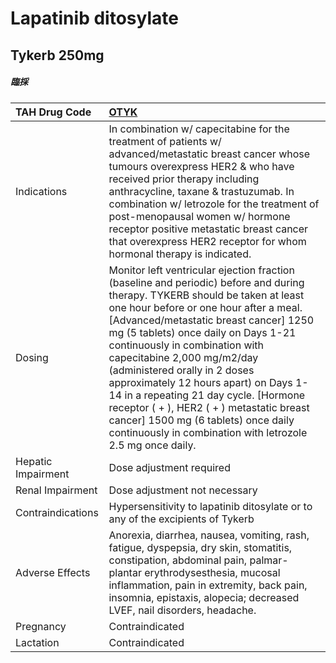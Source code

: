 # Lapatinib ditosylate

## Tykerb 250mg

##### 臨採

| TAH Drug Code      | [**OTYK**](https://www.tahsda.org.tw/drugs/hissearch.php?drug_code=OTYK)                                                                                                                                                                                                                                                                                                                                                                                                                                                                                                                 |
|:-------------------|:-----------------------------------------------------------------------------------------------------------------------------------------------------------------------------------------------------------------------------------------------------------------------------------------------------------------------------------------------------------------------------------------------------------------------------------------------------------------------------------------------------------------------------------------------------------------------------------------|
| Indications        | In combination w/ capecitabine for the treatment of patients w/ advanced/metastatic breast cancer whose tumours overexpress HER2 & who have received prior therapy including anthracycline, taxane & trastuzumab. In combination w/ letrozole for the treatment of post-menopausal women w/ hormone receptor positive metastatic breast cancer that overexpress HER2 receptor for whom hormonal therapy is indicated.                                                                                                                                                                    |
| Dosing             | Monitor left ventricular ejection fraction (baseline and periodic) before and during therapy. TYKERB should be taken at least one hour before or one hour after a meal. [Advanced/metastatic breast cancer] 1250 mg (5 tablets) once daily on Days 1-21 continuously in combination with capecitabine 2,000 mg/m2/day (administered orally in 2 doses approximately 12 hours apart) on Days 1-14 in a repeating 21 day cycle. [Hormone receptor ( + ), HER2 ( + ) metastatic breast cancer] 1500 mg (6 tablets) once daily continuously in combination with letrozole 2.5 mg once daily. |
| Hepatic Impairment | Dose adjustment required                                                                                                                                                                                                                                                                                                                                                                                                                                                                                                                                                                 |
| Renal Impairment   | Dose adjustment not necessary                                                                                                                                                                                                                                                                                                                                                                                                                                                                                                                                                            |
| Contraindications  | Hypersensitivity to lapatinib ditosylate or to any of the excipients of Tykerb                                                                                                                                                                                                                                                                                                                                                                                                                                                                                                           |
| Adverse Effects    | Anorexia, diarrhea, nausea, vomiting, rash, fatigue, dyspepsia, dry skin, stomatitis, constipation, abdominal pain, palmar-plantar erythrodysesthesia, mucosal inflammation, pain in extremity, back pain, insomnia, epistaxis, alopecia; decreased LVEF, nail disorders, headache.                                                                                                                                                                                                                                                                                                      |
| Pregnancy          | Contraindicated                                                                                                                                                                                                                                                                                                                                                                                                                                                                                                                                                                          |
| Lactation          | Contraindicated                                                                                                                                                                                                                                                                                                                                                                                                                                                                                                                                                                          |

